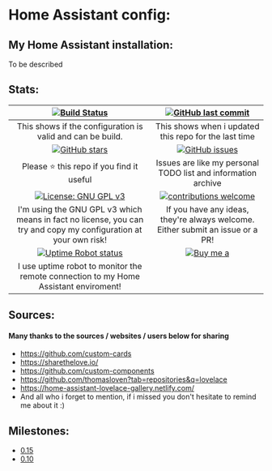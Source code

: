 # Home Assistant config:

## My Home Assistant installation:
To be described
## Stats:

| [![Build Status](https://travis-ci.org/lubbertkramer/home_assistant_config.svg?branch=master)](https://travis-ci.org/lubbertkramer/home_assistant_config) | [![GitHub last commit](https://img.shields.io/github/last-commit/google/skia.svg)](https://github.com/lubbertkramer/home_assistant_config/commits/master)|
|:---:|:---:|
| This shows if the configuration is valid and can be build. | This shows when i updated this repo for the last time |
| [![GitHub stars](https://img.shields.io/github/stars/lubbertkramer/home_assistant_config.svg)](https://github.com/lubbertkramer/home_assistant_config/stargazers) | [![GitHub issues](https://img.shields.io/github/issues/lubbertkramer/home_assistant_config.svg)](https://github.com/lubbertkramer/home_assistant_config/issues) |
| Please :star: this repo if you find it useful | Issues are like my personal TODO list and information archive |
|[![License: GNU GPL v3](https://img.shields.io/badge/License-GPL%20v3-blue.svg)](https://www.gnu.org/licenses/gpl-3.0)| [![contributions welcome](https://img.shields.io/badge/contributions-welcome-blue.svg?style=flat)](https://github.com/lubbertkramer/home_assistant_config/pulls) |
| I'm using the GNU GPL v3 which means in fact no license, you can try and copy my configuration at your own risk! | If you have any ideas, they're always welcome.  Either submit an issue or a PR! |
| [![Uptime Robot status](https://img.shields.io/uptimerobot/status/m781688126-8aadfc451290c44a149a3288.svg)](https://uptimerobot.com/) | [![Buy me a](https://img.shields.io/badge/BuyMeABeer-Paypal-blue.svg)](https://www.paypal.me/lubbertkramer) |
| I use uptime robot to monitor the remote connection to my Home Assistant enviroment! |

## Sources:
#### Many thanks to the sources / websites / users below for sharing
* https://github.com/custom-cards
* https://sharethelove.io/
* https://github.com/custom-components
* https://github.com/thomasloven?tab=repositories&q=lovelace
* https://home-assistant-lovelace-gallery.netlify.com/
* And all who i forget to mention, if i missed you don't hesitate to remind me about it :)

## Milestones:
* [0.15](https://github.com/lubbertkramer/home_assistant_config/milestone/2?closed=1)
* [0.10](https://github.com/lubbertkramer/home_assistant_config/milestone/1?closed=1)
